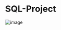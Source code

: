 # SQL-Project


![image](https://github.com/polpratik68/SQL-Project/assets/132188237/20ac2065-a179-48ab-a2be-474983def5ad)
